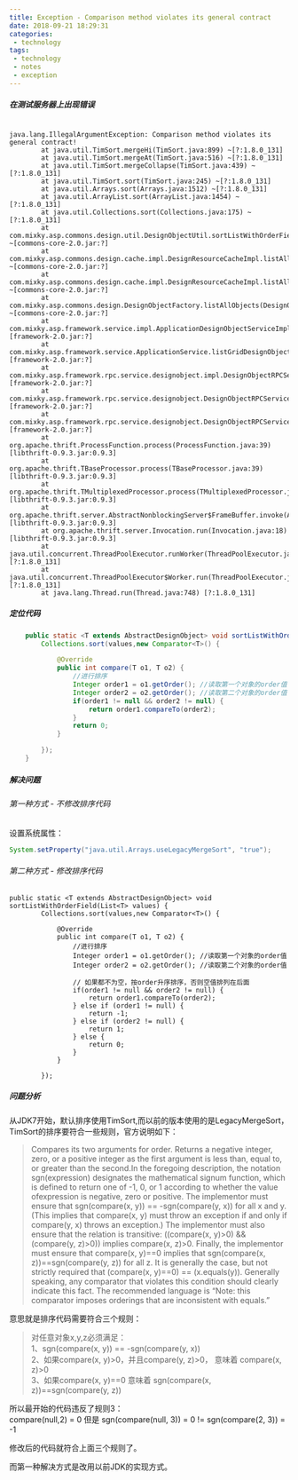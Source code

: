 ```yaml
---
title: Exception - Comparison method violates its general contract
date: 2018-09-21 18:29:31
categories:
 - technology
tags:
 - technology
 - notes
 - exception
---
```



##### 在测试服务器上出现错误
```shell

java.lang.IllegalArgumentException: Comparison method violates its general contract!
        at java.util.TimSort.mergeHi(TimSort.java:899) ~[?:1.8.0_131]
        at java.util.TimSort.mergeAt(TimSort.java:516) ~[?:1.8.0_131]
        at java.util.TimSort.mergeCollapse(TimSort.java:439) ~[?:1.8.0_131]
        at java.util.TimSort.sort(TimSort.java:245) ~[?:1.8.0_131]
        at java.util.Arrays.sort(Arrays.java:1512) ~[?:1.8.0_131]
        at java.util.ArrayList.sort(ArrayList.java:1454) ~[?:1.8.0_131]
        at java.util.Collections.sort(Collections.java:175) ~[?:1.8.0_131]
        at com.mixky.asp.commons.design.util.DesignObjectUtil.sortListWithOrderField(DesignObjectUtil.java:28) ~[commons-core-2.0.jar:?]
        at com.mixky.asp.commons.design.cache.impl.DesignResourceCacheImpl.listAllObjects(DesignResourceCacheImpl.java:161) ~[commons-core-2.0.jar:?]
        at com.mixky.asp.commons.design.cache.impl.DesignResourceCacheImpl.listAllObjects(DesignResourceCacheImpl.java:65) ~[commons-core-2.0.jar:?]
        at com.mixky.asp.commons.design.DesignObjectFactory.listAllObjects(DesignObjectFactory.java:287) ~[commons-core-2.0.jar:?]
        at com.mixky.asp.framework.service.impl.ApplicationDesignObjectServiceImpl.listGridDesignObject(ApplicationDesignObjectServiceImpl.java:332) [framework-2.0.jar:?]
        at com.mixky.asp.framework.service.ApplicationService.listGridDesignObject(ApplicationService.java:300) [framework-2.0.jar:?]
        at com.mixky.asp.framework.rpc.service.designobject.impl.DesignObjectRPCServiceImpl.listGridDesignObject(DesignObjectRPCServiceImpl.java:132) [framework-2.0.jar:?]
        at com.mixky.asp.framework.rpc.service.designobject.DesignObjectRPCService$Processor$listGridDesignObject.getResult(DesignObjectRPCService.java:2185) [framework-2.0.jar:?]
        at com.mixky.asp.framework.rpc.service.designobject.DesignObjectRPCService$Processor$listGridDesignObject.getResult(DesignObjectRPCService.java:2170) [framework-2.0.jar:?]
        at org.apache.thrift.ProcessFunction.process(ProcessFunction.java:39) [libthrift-0.9.3.jar:0.9.3]
        at org.apache.thrift.TBaseProcessor.process(TBaseProcessor.java:39) [libthrift-0.9.3.jar:0.9.3]
        at org.apache.thrift.TMultiplexedProcessor.process(TMultiplexedProcessor.java:123) [libthrift-0.9.3.jar:0.9.3]
        at org.apache.thrift.server.AbstractNonblockingServer$FrameBuffer.invoke(AbstractNonblockingServer.java:518) [libthrift-0.9.3.jar:0.9.3]
        at org.apache.thrift.server.Invocation.run(Invocation.java:18) [libthrift-0.9.3.jar:0.9.3]
        at java.util.concurrent.ThreadPoolExecutor.runWorker(ThreadPoolExecutor.java:1142) [?:1.8.0_131]
        at java.util.concurrent.ThreadPoolExecutor$Worker.run(ThreadPoolExecutor.java:617) [?:1.8.0_131]
        at java.lang.Thread.run(Thread.java:748) [?:1.8.0_131]

```

##### 定位代码

```java
	public static <T extends AbstractDesignObject> void sortListWithOrderField(List<T> values) {
		Collections.sort(values,new Comparator<T>() {

			@Override
			public int compare(T o1, T o2) {
				//进行排序
				Integer order1 = o1.getOrder(); //读取第一个对象的order值
				Integer order2 = o2.getOrder(); //读取第二个对象的order值
				if(order1 != null && order2 != null) {
					return order1.compareTo(order2);
				}
				return 0;
			}

		});
	}
```

##### 解决问题

###### 第一种方式 - 不修改排序代码

设置系统属性：
``` java
System.setProperty("java.util.Arrays.useLegacyMergeSort", "true");
```

###### 第二种方式 - 修改排序代码

```
public static <T extends AbstractDesignObject> void sortListWithOrderField(List<T> values) {
		Collections.sort(values,new Comparator<T>() {

			@Override
			public int compare(T o1, T o2) {
				//进行排序
				Integer order1 = o1.getOrder(); //读取第一个对象的order值
				Integer order2 = o2.getOrder(); //读取第二个对象的order值
				
				// 如果都不为空，按order升序排序，否则空值排列在后面
				if(order1 != null && order2 != null) {
					return order1.compareTo(order2);
				} else if (order1 != null) {
					return -1;
				} else if (order2 != null) {
					return 1;
				} else {
					return 0;
				}
			}

		});
```

##### 问题分析

从JDK7开始，默认排序使用TimSort,而以前的版本使用的是LegacyMergeSort，TimSort的排序要符合一些规则，官方说明如下：

>Compares its two arguments for order. Returns a negative integer, zero, or a positive integer as the first argument is less than, equal to, or greater than the second.In the foregoing description, the notation sgn(expression) designates the mathematical signum function, which is defined to return one of -1, 0, or 1 according to whether the value ofexpression is negative, zero or positive. The implementor must ensure that sgn(compare(x, y)) == -sgn(compare(y, x)) for all x and y. (This implies that compare(x, y) must throw an exception if and only if compare(y, x) throws an exception.) The implementor must also ensure that the relation is transitive: ((compare(x, y)>0) && (compare(y, z)>0)) implies compare(x, z)>0. Finally, the implementor must ensure that compare(x, y)==0 implies that sgn(compare(x, z))==sgn(compare(y, z)) for all z. It is generally the case, but not strictly required that (compare(x, y)==0) == (x.equals(y)). Generally speaking, any comparator that violates this condition should clearly indicate this fact. The recommended language is “Note: this comparator imposes orderings that are inconsistent with equals.”

意思就是排序代码需要符合三个规则：

>对任意对象x,y,z必须满足：  
1、sgn(compare(x, y)) == -sgn(compare(y, x))  
2、如果compare(x, y)>0，并且compare(y, z)>0， 意味着 compare(x, z)>0   
3、如果compare(x, y)==0 意味着 sgn(compare(x, z))==sgn(compare(y, z))


所以最开始的代码违反了规则3：  
compare(null,2) = 0  但是 sgn(compare(null, 3)) = 0 != sgn(compare(2, 3)) = -1

修改后的代码就符合上面三个规则了。

而第一种解决方式是改用以前JDK的实现方式。
